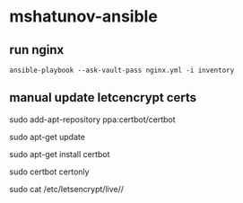 # mshatunov-ansible

## run nginx
```ansible-playbook --ask-vault-pass nginx.yml -i inventory```

## manual update letcencrypt certs
sudo add-apt-repository ppa:certbot/certbot

sudo apt-get update

sudo apt-get install certbot

sudo certbot certonly

sudo cat /etc/letsencrypt/live/<domen>/